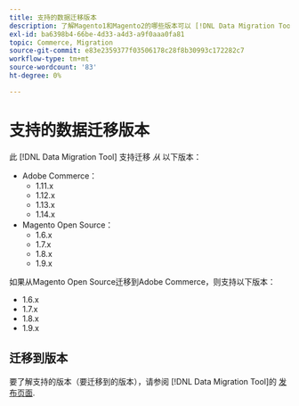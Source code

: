 ```yaml
---
title: 支持的数据迁移版本
description: 了解Magento1和Magento2的哪些版本可以 [!DNL Data Migration Tool] 支持。
exl-id: ba6398b4-66be-4d33-a4d3-a9f0aaa0fa81
topic: Commerce, Migration
source-git-commit: e83e2359377f03506178c28f8b30993c172282c7
workflow-type: tm+mt
source-wordcount: '83'
ht-degree: 0%

---
```


# 支持的数据迁移版本

此 [!DNL Data Migration Tool] 支持迁移 _从_ 以下版本：

* Adobe Commerce：
   * 1.11.x
   * 1.12.x
   * 1.13.x
   * 1.14.x
* Magento Open Source：
   * 1.6.x
   * 1.7.x
   * 1.8.x
   * 1.9.x

如果从Magento Open Source迁移到Adobe Commerce，则支持以下版本：

* 1.6.x
* 1.7.x
* 1.8.x
* 1.9.x

## 迁移到版本

要了解支持的版本（要迁移到的版本），请参阅 [!DNL Data Migration Tool]的 [发布页面](https://github.com/magento/data-migration-tool/releases).
